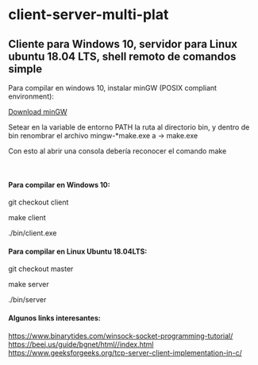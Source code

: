 # client-server-multi-plat
<h2>Cliente para Windows 10, servidor para Linux ubuntu 18.04 LTS, shell remoto de comandos simple</h2>

<p>Para compilar en windows 10, instalar minGW (POSIX compliant environment):</p>
<a href="https://sourceforge.net/projects/mingw-w64/files/Toolchains%20targetting%20Win32/Personal%20Builds/mingw-builds/installer/mingw-w64-install.exe/download">Download minGW</a>
<p>Setear en la variable de entorno PATH la ruta al directorio bin, y dentro de bin renombrar el archivo mingw-*make.exe a -> make.exe</p>
<p>Con esto al abrir una consola debería reconocer el comando make</p>
<br>
<h4>Para compilar en Windows 10:</h4>
<p>git checkout client</p>
<p>make client</p>
<p>./bin/client.exe</p>

<h4>Para compilar en Linux Ubuntu 18.04LTS:</h4>
<p>git checkout master</p>
<p>make server</p>
<p>./bin/server</p>

<h4>Algunos links interesantes:</h4>

https://www.binarytides.com/winsock-socket-programming-tutorial/
https://beej.us/guide/bgnet/html//index.html
https://www.geeksforgeeks.org/tcp-server-client-implementation-in-c/
